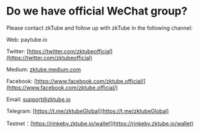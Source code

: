 # Do we have official WeChat group?

Please contact zkTube and follow up with zkTube in the following channel:

Web: paytube.io

Twitter: [https://twitter.com/zktubeofficial](https://twitter.com/zktubeofficial)

Medium: [zktube.medium.com](zktube.medium.com)

Facebook: [https://www.facebook.com/zktube.official/](https://www.facebook.com/zktube.official/)

Email: [support@zktube.io](support@zktube.io)

Telegram: [https://t.me/zktubeGlobal](https://t.me/zktubeGlobal)

Testnet：[https://rinkeby.zktube.io/wallet](https://rinkeby.zktube.io/wallet)

